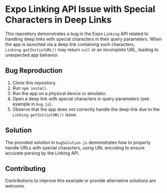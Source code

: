 # Expo Linking API Issue with Special Characters in Deep Links

This repository demonstrates a bug in the Expo `Linking` API related to handling deep links with special characters in their query parameters.  When the app is launched via a deep link containing such characters, `Linking.getInitialURL()` may return `null` or an incomplete URL, leading to unexpected app behavior.

## Bug Reproduction

1. Clone this repository.
2. Run `npm install`.
3. Run the app on a physical device or emulator.
4. Open a deep link with special characters in query parameters (see example in `bug.js`).
5. Observe that the app does not correctly handle the deep link due to the `Linking.getInitialURL()` issue.

## Solution

The provided solution in `bugSolution.js` demonstrates how to properly handle URLs with special characters, using URL encoding to ensure accurate parsing by the Linking API.

## Contributing

Contributions to improve this example or provide alternative solutions are welcome.